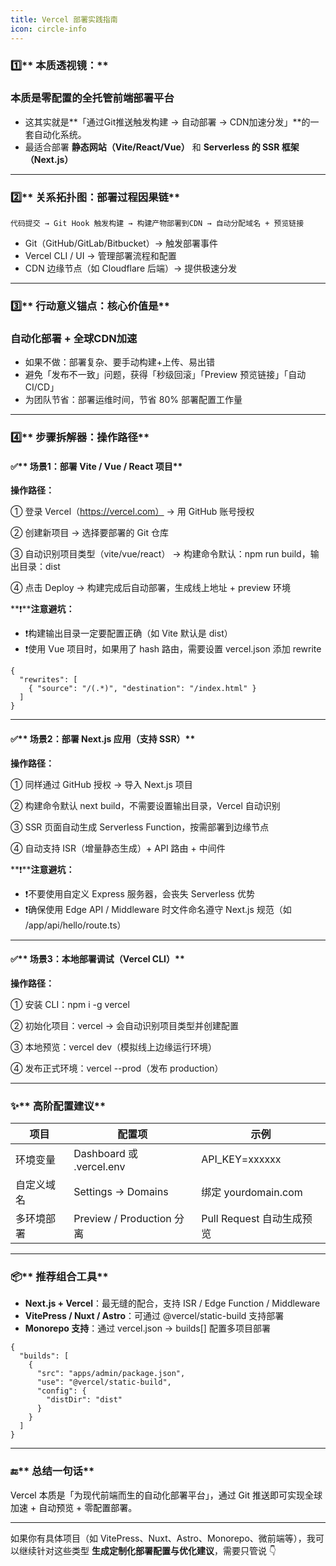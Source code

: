 ```yaml
---
title: Vercel 部署实践指南
icon: circle-info
---
```


### **1️⃣**** 本质透视镜：**
### **本质是零配置的全托管前端部署平台**
+ 这其实就是**「通过Git推送触发构建 → 自动部署 → CDN加速分发」**的一套自动化系统。
+ 最适合部署 **静态网站（Vite/React/Vue）** 和 **Serverless 的 SSR 框架（Next.js）**

---

### **2️⃣**** 关系拓扑图：部署过程因果链**
```plain
代码提交 → Git Hook 触发构建 → 构建产物部署到CDN → 自动分配域名 + 预览链接
```

+ Git（GitHub/GitLab/Bitbucket）→ 触发部署事件
+ Vercel CLI / UI → 管理部署流程和配置
+ CDN 边缘节点（如 Cloudflare 后端）→ 提供极速分发

---

### **3️⃣**** 行动意义锚点：核心价值是**
### **自动化部署 + 全球CDN加速**
+ 如果不做：部署复杂、要手动构建+上传、易出错
+ 避免「发布不一致」问题，获得「秒级回滚」「Preview 预览链接」「自动 CI/CD」
+ 为团队节省：部署运维时间，节省 80% 部署配置工作量

---

### **4️⃣**** 步骤拆解器：操作路径**
  


#### **✅**** 场景1：部署 Vite / Vue / React 项目**
  


**操作路径：**

  


① 登录 Vercel（https://vercel.com） → 用 GitHub 账号授权

② 创建新项目 → 选择要部署的 Git 仓库

③ 自动识别项目类型（vite/vue/react） → 构建命令默认：npm run build，输出目录：dist

④ 点击 Deploy → 构建完成后自动部署，生成线上地址 + preview 环境

  


**❗****注意避坑：**

+ ❗构建输出目录一定要配置正确（如 Vite 默认是 dist）
+ ❗使用 Vue 项目时，如果用了 hash 路由，需要设置 vercel.json 添加 rewrite

```plain
{
  "rewrites": [
    { "source": "/(.*)", "destination": "/index.html" }
  ]
}
```

---

#### **✅**** 场景2：部署 Next.js 应用（支持 SSR）**
  


**操作路径：**

  


① 同样通过 GitHub 授权 → 导入 Next.js 项目

② 构建命令默认 next build，不需要设置输出目录，Vercel 自动识别

③ SSR 页面自动生成 Serverless Function，按需部署到边缘节点

④ 自动支持 ISR（增量静态生成）+ API 路由 + 中间件

  


**❗****注意避坑：**

+ ❗不要使用自定义 Express 服务器，会丧失 Serverless 优势
+ ❗确保使用 Edge API / Middleware 时文件命名遵守 Next.js 规范（如 /app/api/hello/route.ts）

---

#### **✅**** 场景3：本地部署调试（Vercel CLI）**
  


**操作路径：**

  


① 安装 CLI：npm i -g vercel

② 初始化项目：vercel → 会自动识别项目类型并创建配置

③ 本地预览：vercel dev（模拟线上边缘运行环境）

④ 发布正式环境：vercel --prod（发布 production）

---

### **✨**** 高阶配置建议**
| **项目** | **配置项** | **示例** |
| --- | --- | --- |
| 环境变量 | Dashboard 或 .vercel.env | API_KEY=xxxxxx |
| 自定义域名 | Settings → Domains | 绑定 yourdomain.com |
| 多环境部署 | Preview / Production 分离 | Pull Request 自动生成预览 |


---

### **📦**** 推荐组合工具**
+ **Next.js + Vercel**：最无缝的配合，支持 ISR / Edge Function / Middleware
+ **VitePress / Nuxt / Astro**：可通过 @vercel/static-build 支持部署
+ **Monorepo 支持**：通过 vercel.json → builds[] 配置多项目部署

```plain
{
  "builds": [
    {
      "src": "apps/admin/package.json",
      "use": "@vercel/static-build",
      "config": {
        "distDir": "dist"
      }
    }
  ]
}
```

---

### **🔚**** 总结一句话**
  


<font style="color:#0e0e0e;">Vercel 本质是「为现代前端而生的自动化部署平台」，通过 Git 推送即可实现全球加速 + 自动预览 + 零配置部署。</font>

---

如果你有具体项目（如 VitePress、Nuxt、Astro、Monorepo、微前端等），我可以继续针对这些类型 **生成定制化部署配置与优化建议**，需要只管说 👇

